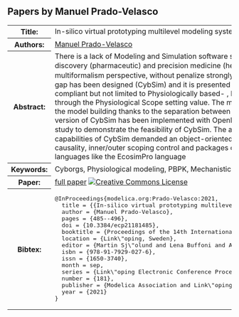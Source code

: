 ## Papers by Manuel Prado-Velasco
<table><tr><th>Title:</th>
<td>In-silico virtual prototyping multilevel modeling system for Cyborgs (CybSim) as a novel approach for current challenges in biosciencies</td>
</tr>
<tr><th>Authors:</th>
<td>
<a href="/proceedings/authors/ManuelPrado-Velasco">Manuel Prado-Velasco</a></td>
</tr>
<tr><th>Abstract:</th>
<td>There is a lack of Modeling and Simulation software systems in the bioscience arena that give both solutions compliant with current methodologies in drug discovery (pharmaceutic) and precision medicine (healthcare) ﬁelds, besides to support the addition of new biological mecha- nisms under a multilevel and multiformalism perspective, without penalize strongly the model sharing and reusing. A novel modeling and simulation software that tries to ﬁll the previous gap has been designed (CybSim) and it is presented in this work. CybSim is a platform for multilevel modeling of physiological - cybernetic sys- tems, compliant but not limited to Physiologically based- , Pharmacokinetic and Pharmacodynamic (PBPK/PK/PD) methodologies. This capability is governed through the Physiological Scope setting value. The main physiologi- cal components are mechanistic. The underlying mechanisms may be changed during the model building thanks to the separation between mechanisms and physiological instances. This capability is based on a multilayer design. A preliminary version of CybSim has been implemented with OpenModelica (v1.14.1). A PBPK semiphysiological model published previously has been built as a case study to demonstrate the feasibility of CybSim. The accuracy of CybSim was veriﬁed during preliminary development phases. The two pointed out capabilities of CybSim demanded an object-oriented and acausal equation- based modeling language, able to support classes’ redeclaration, connectors’ causality, inner/outer scoping control and packages organization. These features are not supported by other modern acausal equation-based modeling languages like the EcosimPro language</td></tr>
<tr><th>Keywords:</th>
<td>Cyborgs, Physiological modeling, PBPK, Mechanistic Modeling, acausal equation-based Modeling</td></tr>
<tr><th>Paper:</th>
<td><a href="https://doi.org/10.3384/ecp21181485">full paper</a> <a rel="license" href="http://creativecommons.org/licenses/by/4.0/"><img alt="Creative Commons License" style="border-width:0" src="https://i.creativecommons.org/l/by/4.0/88x31.png" /></a></td>
</tr>
<tr><th>Bibtex:</th>
<td><pre>
@InProceedings{modelica.org:Prado-Velasco:2021,
  title = {{In-silico virtual prototyping multilevel modeling system for Cyborgs (CybSim) as a novel approach for current challenges in biosciencies}},
  author = {Manuel Prado-Velasco},
  pages = {485--496},
  doi = {10.3384/ecp21181485},
  booktitle = {Proceedings of the 14th International Modelica Conference},
  location = {Link\&quot;oping, Sweden},
  editor = {Martin Sj\&quot;olund and Lena Buffoni and Adrian Pop and Lennart Ochel},
  isbn = {978-91-7929-027-6},
  issn = {1650-3740},
  month = sep,
  series = {Link\&quot;oping Electronic Conference Proceedings},
  number = {181},
  publisher = {Modelica Association and Link\&quot;oping University Electronic Press},
  year = {2021}
}
</pre></td></tr>
</table><br>
